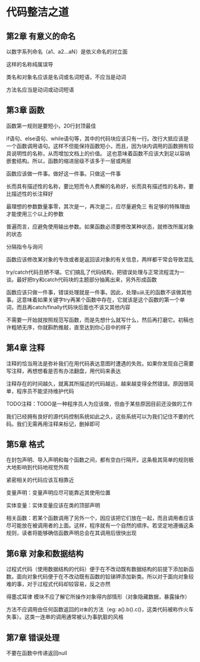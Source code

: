 # 代码整洁之道

## 第2章 有意义的命名

以数字系列命名（a1、a2...aN）是依义命名的对立面

这样的名称纯属误导

类名和对象名应该是名词或名词短语，不应当是动词

方法名应当是动词或动词短语

## 第3章 函数

函数第一规则是要短小，20行封顶最佳

if语句、else语句、while语句等，其中的代码块应该只有一行。改行大抵应该是一个函数调用语句。这样不但能保持函数短小，而且，因为块内调用的函数拥有较具说明性的名称，从而增加文档上的价值。
这也意味着函数不应该大到足以容纳嵌套结构。所以，函数的缩进层级不该多于一层或两层

函数应该做一件事。做好这一件事。只做这一件事

长而具有描述性的名称，要比短而令人费解的名称好，长而具有描述性的名称，要比描述性的长注释好

最理想的参数数量事零，其次是一，再次是二，应尽量避免三
有足够的特殊理由才能使用三个以上的参数

普遍而言，应避免使用输出参数。如果函数必须要修改某种状态，就修改所属对象的状态

分隔指令与询问

函数应该修改某对象的专改或者是返回该对象的有关信息，两样都干常会导致混乱

try/catch代码丑陋不堪。它们搞乱了代码结构，把错误处理与正常流程混为一谈。最好把try和catch代码块的主题部分抽离出来，另外形成函数

函数应该只做一件事，错误处理就是一件事。因此，处理u从无的函数不该做其他事。这意味着如果关键字try再某个函数中存在，它就该是这个函数的第一个单词，而且再catch/finally代码块后面也不该又其他内容

不需要一开始就按照规范写函数，而是先想什么就写什么，然后再打磨它。初稿也许粗陋无序，你就斟酌推敲，直至达到你心目中的样子

## 第4章 注释

注释的恰当用法是弥补我们在用代码表达意图时遭遇的失败。如果你发现自己需要写注释，再想想看是否有办法翻盘，用代码来表达

注释存在的时间越久，就离其所描述的代码越远，越来越变得全然错误。原因很简单，程序员不能坚持维护代码

TODO注释：TODO是一种程序员人为应该做，但由于某些原因目前还没做的工作

我们已经拥有良好的源代码控制系统如此之久，这些系统可以为我们记住不要的代码。我们无需再用注释来标记，删掉即可

## 第5章 格式

在封包声明、导入声明和每个函数之间，都有空白行隔开。这条极其简单的规则极大地影响到代码地视觉外观

紧密相关的代码应该互相靠近

变量声明：变量声明应尽可能靠近其使用位置

实体变量：实体变量应该在类的顶部声明

相关函数：若某个函数调用了另外一个，因应该把它们放在一起，而且调用者应该尽可能放在被调用者的上面。这样，程序就有一个自然的顺序。若坚定地遵循这条规则，读者将能够确信函数声明总会在其调用后很快出现

## 第6章 对象和数据结构

过程式代码（使用数据结构的代码）便于在不改动既有数据结构的前提下添加新函数。面向对象代码便于在不改动既有函数的铅锑钾添加新类。所以对于面向对象较难的事，对于过程式代码却较容易，反之亦然

得墨忒耳律 模块不应了解它所操作对象得内部情形（对象隐藏数据，暴露操作）

方法不应调用由任何函数返回的`对象`的方法（eg: a().b().c()，这类代码被称作火车失事）。这类一连串的调用通常被认为事肮脏的风格

## 第7章 错误处理

不要在函数中传递返回null

